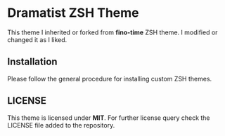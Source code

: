 # Dramatist ZSH Theme
This theme I inherited or forked from **fino-time** ZSH theme. I modified or
changed it as I liked.

## Installation
Please follow the general procedure for installing custom ZSH themes.

## LICENSE
This theme is licensed under **MIT**. For further license query check the
LICENSE file added to the repository.


